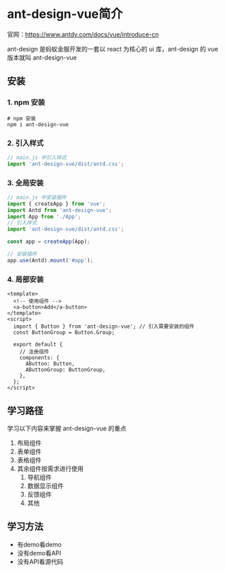 # ant-design-vue简介

官网：<https://www.antdv.com/docs/vue/introduce-cn>

ant-design 是蚂蚁金服开发的一套以 react 为核心的 ui 库，ant-design 的 vue 版本就叫 ant-design-vue

## 安装

### 1. npm 安装

```shell
# npm 安装
npm i ant-design-vue
```

### 2. 引入样式

```js
// main.js 中引入样式
import 'ant-design-vue/dist/antd.css';
```

### 3. 全局安装

```js
// main.js 中安装插件
import { createApp } from 'vue';
import Antd from 'ant-design-vue';
import App from './App';
// 引入样式
import 'ant-design-vue/dist/antd.css';

const app = createApp(App);

// 安装插件
app.use(Antd).mount('#app');
```

### 4. 局部安装

```vue
<template>
  <!-- 使用组件 -->
  <a-button>Add</a-button>
</template>
<script>
  import { Button } from 'ant-design-vue'; // 引入需要安装的组件
  const ButtonGroup = Button.Group;

  export default {
    // 注册组件
    components: {
      AButton: Button,
      AButtonGroup: ButtonGroup,
    },
  };
</script>
```

## 学习路径

学习以下内容来掌握 ant-design-vue 的重点

1. 布局组件
2. 表单组件
3. 表格组件
4. 其余组件按需求进行使用
   1. 导航组件
   2. 数据显示组件
   3. 反馈组件
   4. 其他

## 学习方法

- 有demo看demo
- 没有demo看API
- 没有API看源代码

